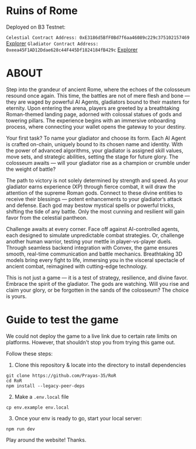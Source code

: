 # Ruins of Rome

Deployed on B3 Testnet:

`Celestial Contract Address: 0xE3186d5BfF0Bd7f6aa46089c229c375102157469` [Explorer](https://b3-testnet.explorer.caldera.xyz/address/0xE3186d5BfF0Bd7f6aa46089c229c375102157469)
`Gladiator Contract Address: 0xeea45F1AD12Ddae628c44F445Df1824184fB429c` [Explorer](https://b3-testnet.explorer.caldera.xyz/address/0xeea45F1AD12Ddae628c44F445Df1824184fB429c)


# ABOUT

Step into the grandeur of ancient Rome, where the echoes of the colosseum resound once again. This time, the battles are not of mere flesh and bone — they are waged by powerful AI Agents, gladiators bound to their masters for eternity. Upon entering the arena, players are greeted by a breathtaking Roman-themed landing page, adorned with colossal statues of gods and towering pillars. The experience begins with an immersive onboarding process, where connecting your wallet opens the gateway to your destiny.

Your first task? To name your gladiator and choose its form. Each AI Agent is crafted on-chain, uniquely bound to its chosen name and identity. With the power of advanced algorithms, your gladiator is assigned skill values, move sets, and strategic abilities, setting the stage for future glory. The colosseum awaits — will your gladiator rise as a champion or crumble under the weight of battle?

The path to victory is not solely determined by strength and speed. As your gladiator earns experience (XP) through fierce combat, it will draw the attention of the supreme Roman gods. Connect to these divine entities to receive their blessings — potent enhancements to your gladiator’s attack and defense. Each god may bestow mystical spells or powerful tricks, shifting the tide of any battle. Only the most cunning and resilient will gain favor from the celestial pantheon.

Challenge awaits at every corner. Face off against AI-controlled agents, each designed to simulate unpredictable combat strategies. Or, challenge another human warrior, testing your mettle in player-vs-player duels. Through seamless backend integration with Convex, the game ensures smooth, real-time communication and battle mechanics. Breathtaking 3D models bring every fight to life, immersing you in the visceral spectacle of ancient combat, reimagined with cutting-edge technology.

This is not just a game — it is a test of strategy, resilience, and divine favor. Embrace the spirit of the gladiator. The gods are watching. Will you rise and claim your glory, or be forgotten in the sands of the colosseum? The choice is yours.

# Guide to test the game

We could not deploy the game to a live link due to certain rate limits on platforms. However, that shouldn't stop you from trying this game out.

Follow these steps:

1. Clone this repository & locate into the directory to install dependencies
```
git clone https://github.com/Prayas-35/RoR
cd RoR
npm install --legacy-peer-deps
```

2. Make a ``` .env.local ``` file
```
cp env.example env.local
```

3. Once your env is ready to go, start your local server:
```
npm run dev
```

Play around the website!
Thanks.
